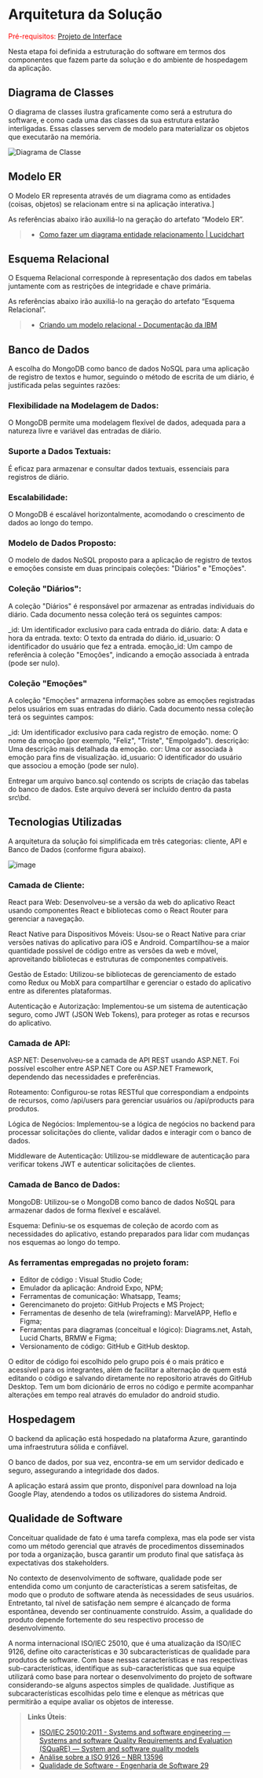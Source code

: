 # Arquitetura da Solução

<span style="color:red">Pré-requisitos: <a href="3-Projeto de Interface.md"> Projeto de Interface</a></span>

Nesta etapa foi definida a estruturação do software  em termos dos componentes que fazem parte da solução e do ambiente de hospedagem da aplicação.

## Diagrama de Classes

O diagrama de classes ilustra graficamente como será a estrutura do software, e como cada uma das classes da sua estrutura estarão interligadas. Essas classes servem de modelo para materializar os objetos que executarão na memória.

![Diagrama de Classe](img/diagramaClasse.png)

## Modelo ER

O Modelo ER representa através de um diagrama como as entidades (coisas, objetos) se relacionam entre si na aplicação interativa.]

As referências abaixo irão auxiliá-lo na geração do artefato “Modelo ER”.

> - [Como fazer um diagrama entidade relacionamento | Lucidchart](https://www.lucidchart.com/pages/pt/como-fazer-um-diagrama-entidade-relacionamento)

## Esquema Relacional

O Esquema Relacional corresponde à representação dos dados em tabelas juntamente com as restrições de integridade e chave primária.
 
As referências abaixo irão auxiliá-lo na geração do artefato “Esquema Relacional”.

> - [Criando um modelo relacional - Documentação da IBM](https://www.ibm.com/docs/pt-br/cognos-analytics/10.2.2?topic=designer-creating-relational-model)

## Banco de Dados

A escolha do MongoDB como banco de dados NoSQL para uma aplicação de registro de textos e humor, seguindo o método de escrita de um diário, é justificada pelas seguintes razões:

### Flexibilidade na Modelagem de Dados:
O MongoDB permite uma modelagem flexível de dados, adequada para a natureza livre e variável das entradas de diário.

### Suporte a Dados Textuais:
É eficaz para armazenar e consultar dados textuais, essenciais para registros de diário.

### Escalabilidade:
O MongoDB é escalável horizontalmente, acomodando o crescimento de dados ao longo do tempo.

### Modelo de Dados Proposto:
O modelo de dados NoSQL proposto para a aplicação de registro de textos e emoções consiste em duas principais coleções: "Diários" e "Emoções".

### Coleção "Diários":
A coleção "Diários" é responsável por armazenar as entradas individuais do diário. Cada documento nessa coleção terá os seguintes campos:

_id: Um identificador exclusivo para cada entrada do diário.
data: A data e hora da entrada.
texto: O texto da entrada do diário.
id_usuario: O identificador do usuário que fez a entrada.
emoção_id: Um campo de referência à coleção "Emoções", indicando a emoção associada à entrada (pode ser nulo).

### Coleção "Emoções"
A coleção "Emoções" armazena informações sobre as emoções registradas pelos usuários em suas entradas do diário. Cada documento nessa coleção terá os seguintes campos:

_id: Um identificador exclusivo para cada registro de emoção.
nome: O nome da emoção (por exemplo, "Feliz", "Triste", "Empolgado").
descrição: Uma descrição mais detalhada da emoção.
cor: Uma cor associada à emoção para fins de visualização.
id_usuario: O identificador do usuário que associou a emoção (pode ser nulo).


Entregar um arquivo banco.sql contendo os scripts de criação das tabelas do banco de dados. Este arquivo deverá ser incluído dentro da pasta src\bd.

## Tecnologias Utilizadas

A arquitetura da solução foi simplificada em três categorias: cliente, API e Banco de Dados (conforme figura abaixo).

![image](https://github.com/ICEI-PUC-Minas-PMV-ADS/pmv-ads-2023-2-e4-proj-infra-t1-pmv-ads-2023-2-e4-projmoodtracker/assets/59934631/7b520abf-2b9f-46ea-a9ca-8eeb6fef6e30)

### Camada de Cliente:

React para Web: Desenvolveu-se a versão da web do aplicativo React usando componentes React e bibliotecas como o React Router para gerenciar a navegação.

React Native para Dispositivos Móveis: Usou-se o React Native para criar versões nativas do aplicativo para iOS e Android. Compartilhou-se a maior quantidade possível de código entre as versões da web e móvel, aproveitando bibliotecas e estruturas de componentes compatíveis.

Gestão de Estado: Utilizou-se bibliotecas de gerenciamento de estado como Redux ou MobX para compartilhar e gerenciar o estado do aplicativo entre as diferentes plataformas.

Autenticação e Autorização: Implementou-se um sistema de autenticação seguro, como JWT (JSON Web Tokens), para proteger as rotas e recursos do aplicativo.

### Camada de API:

ASP.NET: Desenvolveu-se a camada de API REST usando ASP.NET. Foi possível escolher entre ASP.NET Core ou ASP.NET Framework, dependendo das necessidades e preferências.

Roteamento: Configurou-se rotas RESTful que correspondiam a endpoints de recursos, como /api/users para gerenciar usuários ou /api/products para produtos.

Lógica de Negócios: Implementou-se a lógica de negócios no backend para processar solicitações do cliente, validar dados e interagir com o banco de dados.

Middleware de Autenticação: Utilizou-se middleware de autenticação para verificar tokens JWT e autenticar solicitações de clientes.

### Camada de Banco de Dados:

MongoDB: Utilizou-se o MongoDB como banco de dados NoSQL para armazenar dados de forma flexível e escalável.

Esquema: Definiu-se os esquemas de coleção de acordo com as necessidades do aplicativo, estando preparados para lidar com mudanças nos esquemas ao longo do tempo.

### As ferramentas empregadas no projeto foram:

- Editor de código : Visual Studio Code;
- Emulador da aplicação: Android Expo, NPM;
- Ferramentas de comunicação: Whatsapp, Teams;
- Gerencimaneto do projeto: GitHub Projects e MS Project;
- Ferramentas de desenho de tela (wireframing): MarvelAPP, Heflo e Figma;
- Ferramentas para diagramas (conceitual e lógico): Diagrams.net, Astah, Lucid Charts, BRMW e Figma;
- Versionamento de código: GitHub e GitHub desktop.

O editor de código foi escolhido pelo grupo pois é o mais prático e acessível para os integrantes, além de facilitar a alternação de quem está editando o código e salvando diretamente no reposítorio através do GitHub Desktop. Tem um bom dicionário de erros no código e permite acompanhar alterações em tempo real através do emulador do android studio.

## Hospedagem

O backend da aplicação está hospedado na plataforma Azure, garantindo uma infraestrutura sólida e confiável. 

O banco de dados, por sua vez, encontra-se em um servidor dedicado e seguro, assegurando a integridade dos dados. 

A aplicação estará assim que pronto, disponível para download na loja Google Play, atendendo a todos os utilizadores do sistema Android.

## Qualidade de Software

Conceituar qualidade de fato é uma tarefa complexa, mas ela pode ser vista como um método gerencial que através de procedimentos disseminados por toda a organização, busca garantir um produto final que satisfaça às expectativas dos stakeholders.

No contexto de desenvolvimento de software, qualidade pode ser entendida como um conjunto de características a serem satisfeitas, de modo que o produto de software atenda às necessidades de seus usuários. Entretanto, tal nível de satisfação nem sempre é alcançado de forma espontânea, devendo ser continuamente construído. Assim, a qualidade do produto depende fortemente do seu respectivo processo de desenvolvimento.

A norma internacional ISO/IEC 25010, que é uma atualização da ISO/IEC 9126, define oito características e 30 subcaracterísticas de qualidade para produtos de software.
Com base nessas características e nas respectivas sub-características, identifique as sub-características que sua equipe utilizará como base para nortear o desenvolvimento do projeto de software considerando-se alguns aspectos simples de qualidade. Justifique as subcaracterísticas escolhidas pelo time e elenque as métricas que permitirão a equipe avaliar os objetos de interesse.

> **Links Úteis**:
>
> - [ISO/IEC 25010:2011 - Systems and software engineering — Systems and software Quality Requirements and Evaluation (SQuaRE) — System and software quality models](https://www.iso.org/standard/35733.html/)
> - [Análise sobre a ISO 9126 – NBR 13596](https://www.tiespecialistas.com.br/analise-sobre-iso-9126-nbr-13596/)
> - [Qualidade de Software - Engenharia de Software 29](https://www.devmedia.com.br/qualidade-de-software-engenharia-de-software-29/18209/)
